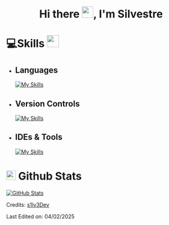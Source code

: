 <h1 align="center">Hi there <img src="https://raw.githubusercontent.com/MartinHeinz/MartinHeinz/master/wave.gif" width="30px">, I'm Silvestre</h1>

# 💻Skills <img src = "https://media2.giphy.com/media/QssGEmpkyEOhBCb7e1/giphy.gif?cid=ecf05e47a0n3gi1bfqntqmob8g9aid1oyj2wr3ds3mg700bl&rid=giphy.gif" width = 32px>

- ## Languages
    <!--![Java Badge](https://custom-icon-badges.demolab.com/badge/Java-ED8B00.svg?logo=java-colorful)
    ![JavaScript Badge](https://img.shields.io/badge/Javascript*-%23323330.svg?&logo=javascript&logoColor=%23F7DF1E&style=flat)
    ![CSS3 Badge](https://img.shields.io/badge/CSS3*-%231572B6.svg?&logo=css3&logoColor=white&style=flat) 
    ![HTML5 Badge](https://img.shields.io/badge/HTML5*-%23E34F26.svg?&logo=html5&logoColor=white&style=flat)-->
    [![My Skills](https://skillicons.dev/icons?i=html,css,java,mysql,js)](https://skillicons.dev)

- ## Version Controls
    <!--![Git Badge](https://img.shields.io/badge/Git-F05032?logo=git&logoColor=fff&style=flat)
    ![GitHub Badge](https://img.shields.io/badge/GitHub-181717?logo=github&logoColor=fff&style=flat)-->
    [![My Skills](https://skillicons.dev/icons?i=git,github,gitlab)](https://skillicons.dev)

- ## IDEs & Tools
    <!--![Visual Studio Code Badge](https://img.shields.io/badge/Visual%20Studio%20Code-007ACC?logo=visualstudiocode&logoColor=fff&style=flat)
    ![IntelliJ IDEA Badge](https://img.shields.io/badge/IntelliJ%20IDEA-000?logo=intellijidea&logoColor=fff&style=flat)
    ![Sublime Text Badge](https://img.shields.io/badge/Sublime%20Text-FF9800?logo=sublimetext&logoColor=fff&style=flat)
    ![Discord Badge](https://img.shields.io/badge/Discord-5865F2?logo=discord&logoColor=fff&style=flat)-->
    [![My Skills](https://skillicons.dev/icons?i=vscode,idea,sublime,linux,mint,windows)](https://skillicons.dev)

# <img src="https://media.giphy.com/media/iY8CRBdQXODJSCERIr/giphy.gif" width="25"> <b>Github Stats</b>

<a href="https://github.com/s1lv3Dev">
    <img align="center" src="https://github-readme-stats.vercel.app/api?username=s1lv3Dev&count_private=true&show_icons=true&theme=nightowl" alt="GitHub Stats" />
</a>

Credits: [s1lv3Dev](https://github.com/s1lv3Dev)

Last Edited on: 04/02/2025